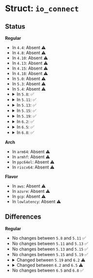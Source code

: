# Struct: <code>io_connect</code>

## Status
<b>Regular</b>
<ul>
<li>
In <code>4.4</code>: Absent ⚠️
</li>
<li>
In <code>4.8</code>: Absent ⚠️
</li>
<li>
In <code>4.10</code>: Absent ⚠️
</li>
<li>
In <code>4.13</code>: Absent ⚠️
</li>
<li>
In <code>4.15</code>: Absent ⚠️
</li>
<li>
In <code>4.18</code>: Absent ⚠️
</li>
<li>
In <code>5.0</code>: Absent ⚠️
</li>
<li>
In <code>5.3</code>: Absent ⚠️
</li>
<li>
In <code>5.4</code>: Absent ⚠️
</li>
<li>
<details>
<summary>In <code>5.8</code>: ✅</summary>

```c
struct io_connect {
    struct file *file;
    struct sockaddr *addr;
    int addr_len;
};
```
</details>
</li>
<li>
<details>
<summary>In <code>5.11</code>: ✅</summary>

```c
struct io_connect {
    struct file *file;
    struct sockaddr *addr;
    int addr_len;
};
```
</details>
</li>
<li>
<details>
<summary>In <code>5.13</code>: ✅</summary>

```c
struct io_connect {
    struct file *file;
    struct sockaddr *addr;
    int addr_len;
};
```
</details>
</li>
<li>
<details>
<summary>In <code>5.15</code>: ✅</summary>

```c
struct io_connect {
    struct file *file;
    struct sockaddr *addr;
    int addr_len;
};
```
</details>
</li>
<li>
<details>
<summary>In <code>5.19</code>: ✅</summary>

```c
struct io_connect {
    struct file *file;
    struct sockaddr *addr;
    int addr_len;
};
```
</details>
</li>
<li>
<details>
<summary>In <code>6.2</code>: ✅</summary>

```c
struct io_connect {
    struct file *file;
    struct sockaddr *addr;
    int addr_len;
    bool in_progress;
};
```
</details>
</li>
<li>
<details>
<summary>In <code>6.5</code>: ✅</summary>

```c
struct io_connect {
    struct file *file;
    struct sockaddr *addr;
    int addr_len;
    bool in_progress;
    bool seen_econnaborted;
};
```
</details>
</li>
<li>
<details>
<summary>In <code>6.8</code>: ✅</summary>

```c
struct io_connect {
    struct file *file;
    struct sockaddr *addr;
    int addr_len;
    bool in_progress;
    bool seen_econnaborted;
};
```
</details>
</li>
</ul>
<b>Arch</b>
<ul>
<li>
In <code>arm64</code>: Absent ⚠️
</li>
<li>
In <code>armhf</code>: Absent ⚠️
</li>
<li>
In <code>ppc64el</code>: Absent ⚠️
</li>
<li>
In <code>riscv64</code>: Absent ⚠️
</li>
</ul>
<b>Flavor</b>
<ul>
<li>
In <code>aws</code>: Absent ⚠️
</li>
<li>
In <code>azure</code>: Absent ⚠️
</li>
<li>
In <code>gcp</code>: Absent ⚠️
</li>
<li>
In <code>lowlatency</code>: Absent ⚠️
</li>
</ul>

## Differences
<b>Regular</b>
<ul>
<li>
No changes between <code>5.8</code> and <code>5.11</code> ✅
</li>
<li>
No changes between <code>5.11</code> and <code>5.13</code> ✅
</li>
<li>
No changes between <code>5.13</code> and <code>5.15</code> ✅
</li>
<li>
No changes between <code>5.15</code> and <code>5.19</code> ✅
</li>
<li>
<details>
<summary>Changed between <code>5.19</code> and <code>6.2</code> ⚠️</summary>
<ul>
<li>
<b>Field added. </b>
<code>bool in_progress</code>
</li>
</ul>
</details>
</li>
<li>
<details>
<summary>Changed between <code>6.2</code> and <code>6.5</code> ⚠️</summary>
<ul>
<li>
<b>Field added. </b>
<code>bool seen_econnaborted</code>
</li>
</ul>
</details>
</li>
<li>
No changes between <code>6.5</code> and <code>6.8</code> ✅
</li>
</ul>
